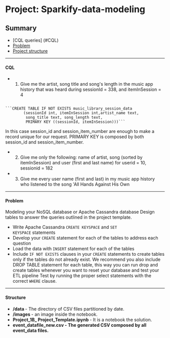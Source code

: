 # Project: Sparkify-data-modeling 

## Summary
* [CQL queries] (#CQL)
* [Problem](#Problem)
* [Project structure](#Structure)

--------------------------------------------

#### CQL

* 1. Give me the artist, song title and song's length in the music app history that was heard during sessionId = 338, and itemInSession = 4

<code>
```CREATE TABLE IF NOT EXISTS music_library_session_data
		(sessionId int, itemInSession int,artist_name text, 
		 song_title text, song_length text,
         PRIMARY KEY ((sessionId, itemInSession)))```

</code>
In this case session_id and session_item_number are enough to make a record unique for our request. 
PRIMARY KEY is composed by both session_id and session_item_number.

* 2. Give me only the following: name of artist, song (sorted by itemInSession) and user (first and last name) for userid = 10, sessionid = 182
* 3. Give me every user name (first and last) in my music app history who listened to the song 'All Hands Against His Own

--------------------------------------------

#### Problem

Modeling your NoSQL database or Apache Cassandra database Design tables to answer the queries outlined in the project template.
* Write Apache Cassandra <code>CREATE KEYSPACE</code> and <code>SET KEYSPACE</code> statements
* Develop your <code>CREATE</code> statement for each of the tables to address each question
* Load the data with <code>INSERT</code> statement for each of the tables
* Include <code>IF NOT EXISTS</code> clauses in your <code>CREATE</code> statements to create tables only if the tables do not already exist.
We recommend you also include DROP TABLE statement for each table, this way you can run drop and create tables whenever you want to reset your database and test your ETL pipeline
Test by running the proper select statements with the correct <code>WHERE</code> clause.

--------------------------------------------

#### Structure

* <b> /data </b> - The directory of CSV files partitioned by date.
* <b> /images </b> - an image inside the notebook.
* <b> Project_1B_ Project_Template.ipynb </b> - It is a notebook the solution.
* <b> event_datafile_new.csv - The generated CSV composed by all event_data files.

